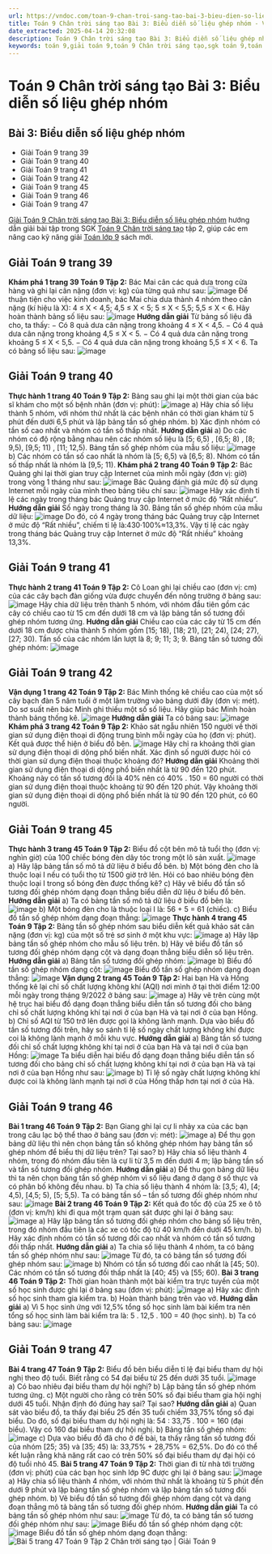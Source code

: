 ```yaml
---
url: https://vndoc.com/toan-9-chan-troi-sang-tao-bai-3-bieu-dien-so-lieu-ghep-nhom-334787
title: Toán 9 Chân trời sáng tạo Bài 3: Biểu diễn số liệu ghép nhóm - VnDoc.com
date_extracted: 2025-04-14 20:32:08
description: Toán 9 Chân trời sáng tạo Bài 3: Biểu diễn số liệu ghép nhóm hướng dẫn giải chi tiết các câu hỏi và bài tập trong SGK Toán 9 CTST tập 2.
keywords: toán 9,giải toán 9,toán 9 Chân trời sáng tạo,sgk toán 9,toán lớp 9,toán lớp 9 Chân trời sáng tạo,sgk toán 9 Chân trời sáng tạo,toán 9 ctst,giải sgk toán 9 Chân trời sáng tạo,toán 9 Chân trời sáng tạo tập 2,giải bài tập toán 9 Chân trời sáng tạo,Bài 3 Biểu diễn số liệu ghép nhóm,toán 9 Chân trời sáng tạo tập 2 trang 47,toán 9 Chân trời sáng tạo tập 2 trang 46,Biểu diễn số liệu ghép nhóm
---
```


# Toán 9 Chân trời sáng tạo Bài 3: Biểu diễn số liệu ghép nhóm
## Bài 3: Biểu diễn số liệu ghép nhóm
  * Giải Toán 9 trang 39
  * Giải Toán 9 trang 40
  * Giải Toán 9 trang 41
  * Giải Toán 9 trang 42
  * Giải Toán 9 trang 45
  * Giải Toán 9 trang 46
  * Giải Toán 9 trang 47

[Giải Toán 9 Chân trời sáng tạo Bài 3: Biểu diễn số liệu ghép nhóm](<https://vndoc.com/toan-9-chan-troi-sang-tao-bai-2-bang-tan-so-tuong-doi-va-bieu-do-tan-so-tuong-doi-334743>) hướng dẫn giải bài tập trong SGK [Toán 9 Chân trời sáng tạo](<https://vndoc.com/toan-9-chan-troi-sang-tao>) tập 2, giúp các em nâng cao kỹ năng giải [Toán lớp 9](<https://vndoc.com/toan-lop9>) sách mới.
## Giải Toán 9 trang 39
**Khám phá 1 trang 39 Toán 9 Tập 2:** Bác Mai cân các quả dưa trong cửa hàng và ghi lại cân nặng \(đơn vị: kg\) của từng quả như sau:
![image](https://i.vdoc.vn/data/image/2025/01/13/kham-pha-1-trang-39-toan-9-tap-2.png)
Để thuận tiện cho việc kinh doanh, bác Mai chia dưa thành 4 nhóm theo cân nặng \(kí hiệu là X\):
4 ≤ X < 4,5; 4,5 ≤ X < 5; 5 ≤ X < 5,5; 5,5 ≤ X < 6.
Hãy hoàn thành bảng số liệu sau:
![image](https://i.vdoc.vn/data/image/2025/01/13/kham-pha-1-trang-39-toan-9-tap-2-1.png)
**Hướng dẫn giải**
Từ bảng số liệu đã cho, ta thấy:
− Có 8 quả dưa cân nặng trong khoảng 4 ≤ X < 4,5.
− Có 4 quả dưa cân nặng trong khoảng 4,5 ≤ X < 5.
− Có 4 quả dưa cân nặng trong khoảng 5 ≤ X < 5,5.
− Có 4 quả dưa cân nặng trong khoảng 5,5 ≤ X < 6.
Ta có bảng số liệu sau:
![image](https://i.vdoc.vn/data/image/2025/01/13/kham-pha-1-trang-39-toan-9-tap-2-2.png)
## **Giải Toán 9 trang 40**
**Thực hành 1 trang 40 Toán 9 Tập 2:** Bảng sau ghi lại một thời gian của bác sĩ khám cho một số bệnh nhân \(đơn vị: phút\):
![image](https://i.vdoc.vn/data/image/2025/01/13/thuc-hanh-1-trang-40-toan-9-tap-2.png)
a\) Hãy chia số liệu thành 5 nhóm, với nhóm thứ nhất là các bệnh nhân có thời gian khám từ 5 phút đến dưới 6,5 phút và lập bảng tần số ghép nhóm.
b\) Xác định nhóm có tần số cao nhất và nhóm có tần số thấp nhất.
**Hướng dẫn giải**
a\) Do các nhóm có độ rộng bằng nhau nên các nhóm số liệu là \[5; 6,5\) , \[6,5; 8\) , \[8; 9,5\), \[9,5; 11\) , \[11; 12,5\).
Bảng tần số ghép nhóm của mẫu số liệu:
![image](https://i.vdoc.vn/data/image/2025/01/13/thuc-hanh-1-trang-40-toan-9-tap-2-1.png)
b\) Các nhóm có tần số cao nhất là nhóm là \[5; 6,5\) và \[6,5; 8\).
Nhóm có tần số thấp nhất là nhóm là \[9,5; 11\).
**Khám phá 2 trang 40 Toán 9 Tập 2:** Bác Quảng ghi lại thời gian truy cập Internet của mình mỗi ngày \(đơn vị: giờ\) trong vòng 1 tháng như sau:
![image](https://i.vdoc.vn/data/image/2025/01/13/kham-pha-2-trang-40-toan-9-tap-2.png)
Bác Quảng đánh giá mức độ sử dụng Internet mỗi ngày của mình theo bảng tiêu chí sau:
![image](https://i.vdoc.vn/data/image/2025/01/13/kham-pha-2-trang-40-toan-9-tap-2-1.png)
Hãy xác định tỉ lệ các ngày trong tháng bác Quảng truy cập Internet ở mức độ “Rất nhiều”.
**Hướng dẫn giải**
Số ngày trong tháng là 30.
Bảng tần số ghép nhóm của mẫu dữ liệu:
![image](https://i.vdoc.vn/data/image/2025/01/13/kham-pha-2-trang-40-toan-9-tap-2-2.png)
Do đó, có 4 ngày trong tháng bác Quảng truy cập Internet ở mức độ “Rất nhiều”, chiếm tỉ lệ là:430⋅100%≈13,3%.
Vậy tỉ lệ các ngày trong tháng bác Quảng truy cập Internet ở mức độ “Rất nhiều” khoảng 13,3%.
## **Giải Toán 9 trang 41**
**Thực hành 2 trang 41 Toán 9 Tập 2:** Cô Loan ghi lại chiều cao \(đơn vị: cm\) của các cây bạch đàn giống vừa được chuyển đến nông trường ở bảng sau:
![image](https://i.vdoc.vn/data/image/2025/01/13/thuc-hanh-2-trang-41-toan-9-tap-2.png)
Hãy chia dữ liệu trên thành 5 nhóm, với nhóm đầu tiên gồm các cây có chiều cao từ 15 cm đến dưới 18 cm và lập bảng tần số tương đối ghép nhóm tương ứng.
**Hướng dẫn giải**
Chiều cao của các cây từ 15 cm đến dưới 18 cm được chia thành 5 nhóm gồm \[15; 18\), \[18; 21\), \[21; 24\), \[24; 27\), \[27; 30\). Tần số của các nhóm lần lượt là 8; 9; 11; 3; 9.
Bảng tần số tương đối ghép nhóm:
![image](https://i.vdoc.vn/data/image/2025/01/13/thuc-hanh-2-trang-41-toan-9-tap-2-1.png)
## **Giải Toán 9 trang 42**
**Vận dụng 1 trang 42 Toán 9 Tập 2:** Bác Minh thống kê chiều cao của một số cây bạch đàn 5 năm tuổi ở một lâm trường vào bảng dưới đây \(đơn vị: mét\). Do sơ suất nên bác Minh ghi thiếu một số số liệu. Hãy giúp bác Minh hoàn thành bảng thống kê.
![image](https://i.vdoc.vn/data/image/2025/01/13/van-dung-1-trang-42-toan-9-tap-2.png)
**Hướng dẫn giải**
Ta có bảng sau:
![image](https://i.vdoc.vn/data/image/2025/01/13/van-dung-1-trang-42-toan-9-tap-2-1.png)
**Khám phá 3 trang 42 Toán 9 Tập 2:** Khảo sát ngẫu nhiên 150 người về thời gian sử dụng điện thoại di động trung bình mỗi ngày của họ \(đơn vị: phút\). Kết quả được thể hiện ở biểu đồ bên.
![image](https://i.vdoc.vn/data/image/2025/01/13/kham-pha-3-trang-42-toan-9-tap-2.png)
Hãy chỉ ra khoảng thời gian sử dụng điện thoại di dộng phổ biến nhất. Xác định số người được hỏi có thời gian sử dụng điện thoại thuộc khoảng đó?
**Hướng dẫn giải**
Khoảng thời gian sử dụng điện thoại di dộng phổ biến nhất là từ 90 đến 120 phút.
Khoảng này có tần số tương đối là 40% nên có 40% . 150 = 60 người có thời gian sử dụng điện thoại thuộc khoảng từ 90 đến 120 phút.
Vậy khoảng thời gian sử dụng điện thoại di dộng phổ biến nhất là từ 90 đến 120 phút, có 60 người.
## **Giải Toán 9 trang 45**
**Thực hành 3 trang 45 Toán 9 Tập 2:** Biểu đồ cột bên mô tả tuổi thọ \(đơn vị: nghìn giờ\) của 100 chiếc bóng đèn dây tóc trong một lô sản xuất.
![image](https://i.vdoc.vn/data/image/2025/01/13/thuc-hanh-3-trang-45-toan-9-tap-2.png)
a\) Hãy lập bảng tần số mô tả dữ liệu ở biểu đồ bên.
b\) Một bóng đèn cho là thuộc loại I nếu có tuổi thọ từ 1500 giờ trở lên. Hỏi có bao nhiêu bóng đèn thuộc loại I trong số bóng đèn được thống kê?
c\) Hãy vẽ biểu đồ tần số tương đối ghép nhóm dạng đoạn thẳng biểu diễn dữ liệu ở biểu đồ bên.
**Hướng dẫn giải**
a\) Ta có bảng tần số mô tả dữ liệu ở biểu đồ bên là:
![image](https://i.vdoc.vn/data/image/2025/01/13/thuc-hanh-3-trang-45-toan-9-tap-2-1.png)
b\) Một bóng đèn cho là thuộc loại I là: 56 + 5 = 61 \(chiếc\).
c\) Biểu đồ tần số ghép nhóm dạng đoạn thẳng:
![image](https://i.vdoc.vn/data/image/2025/01/13/thuc-hanh-3-trang-45-toan-9-tap-2-2.png)
**Thực hành 4 trang 45 Toán 9 Tập 2:** Bảng tần số ghép nhóm sau biểu diễn kết quả khảo sát cân nặng \(đơn vị: kg\) của một số trẻ sơ sinh ở một khu vực:
![image](https://i.vdoc.vn/data/image/2025/01/13/thuc-hanh-4-trang-45-toan-9-tap-2.png)
a\) Hãy lập bảng tần số ghép nhóm cho mẫu số liệu trên.
b\) Hãy vẽ biểu đồ tần số tương đối ghép nhóm dạng cột và dạng đoạn thẳng biểu diễn số liệu trên.
**Hướng dẫn giải**
a\) Bảng tần số tương đối ghép nhóm:
![image](https://i.vdoc.vn/data/image/2025/01/13/thuc-hanh-4-trang-45-toan-9-tap-2-1.png)
b\) Biểu đồ tần số ghép nhóm dạng cột:
![image](https://i.vdoc.vn/data/image/2025/01/13/thuc-hanh-4-trang-45-toan-9-tap-2-2.png)
Biểu đồ tần số ghép nhóm dạng đoạn thẳng:
![image](https://i.vdoc.vn/data/image/2025/01/13/thuc-hanh-4-trang-45-toan-9-tap-2-3.png)
**Vận dụng 2 trang 45 Toán 9 Tập 2:** Hai bạn Hà và Hồng thống kê lại chỉ số chất lượng không khí \(AQI\) nơi mình ở tại thời điểm 12:00 mỗi ngày trong tháng 9/2022 ở bảng sau:
![image](https://i.vdoc.vn/data/image/2025/01/13/van-dung-2-trang-45-toan-9-tap-2.png)
a\) Hãy vẽ trên cùng một hệ trục hai biểu đồ dạng đoạn thẳng biểu diễn tần số tương đối cho bảng chỉ số chất lượng không khí tại nơi ở của bạn Hà và tại nơi ở của bạn Hồng.
b\) Chỉ số AQI từ 150 trở lên được gọi là không lành mạnh. Dựa vào biểu đồ tần số tương đối trên, hãy so sánh tỉ lệ số ngày chất lượng không khí được coi là không lành mạnh ở mỗi khu vực.
**Hướng dẫn giải**
a\) Bảng tần số tương đối chỉ số chất lượng không khí tại nơi ở của bạn Hà và tại nơi ở của bạn Hồng:
![image](https://i.vdoc.vn/data/image/2025/01/13/van-dung-2-trang-45-toan-9-tap-2-1.png)
Ta biểu diễn hai biểu đồ dạng đoạn thẳng biểu diễn tần số tương đối cho bảng chỉ số chất lượng không khí tại nơi ở của bạn Hà và tại nơi ở của bạn Hồng như sau:
![image](https://i.vdoc.vn/data/image/2025/01/13/van-dung-2-trang-45-toan-9-tap-2-2.png)
b\) Tỉ lệ số ngày chất lượng không khí được coi là không lành mạnh tại nơi ở của Hồng thấp hơn tại nơi ở của Hà.
## Giải Toán 9 trang 46
**Bài 1 trang 46 Toán 9 Tập 2:** Bạn Giang ghi lại cự li nhảy xa của các bạn trong câu lạc bộ thể thao ở bảng sau \(đơn vị: mét\):
![image](https://i.vdoc.vn/data/image/2025/01/13/bai-1-trang-46-toan-lop-9-tap-2.png)
a\) Để thu gọn bảng dữ liệu thì nên chọn bảng tần số không ghép nhóm hay bảng tần số ghép nhóm để biểu thị dữ liệu trên? Tại sao?
b\) Hãy chia số liệu thành 4 nhóm, trong đó nhóm đầu tiên là cự li từ 3,5 m đến dưới 4 m; lập bảng tần số và tần số tương đối ghép nhóm.
**Hướng dẫn giải**
a\) Để thu gọn bảng dữ liệu thì ta nên chọn bảng tần số ghép nhóm vì số liệu đang ở dạng ở số thực và có phân bố không đều nhau.
b\) Ta chia số liệu thành 4 nhóm là: \[3,5; 4\), \[4; 4,5\), \[4,5; 5\), \[5; 5,5\).
Ta có bảng tần số – tần số tương đối ghép nhóm như sau:
![image](https://i.vdoc.vn/data/image/2025/01/13/bai-1-trang-46-toan-lop-9-tap-2-1.png)
**Bài 2 trang 46 Toán 9 Tập 2:** Kết quả đo tốc độ của 25 xe ô tô \(đơn vị: km/h\) khi đi qua một trạm quan sát được ghi lại ở bảng sau:
![image](https://i.vdoc.vn/data/image/2025/01/13/bai-2-trang-46-toan-lop-9-tap-2.png)
a\) Hãy lập bảng tần số tương đối ghép nhóm cho bảng số liệu trên, trong đó nhóm đầu tiên là các xe có tốc độ từ 40 km/h đến dưới 45 km/h.
b\) Hãy xác định nhóm có tần số tương đối cao nhất và nhóm có tần số tương đối thấp nhất.
**Hướng dẫn giải**
a\) Ta chia số liệu thành 4 nhóm, ta có bảng tần số ghép nhóm như sau:
![image](https://i.vdoc.vn/data/image/2025/01/13/bai-2-trang-46-toan-lop-9-tap-2-1.png)
Từ đó, ta có bảng tần số tương đối ghép nhóm sau:
![image](https://i.vdoc.vn/data/image/2025/01/13/bai-2-trang-46-toan-lop-9-tap-2-2.png)
b\) Nhóm có tần số tương đối cao nhất là \[45; 50\). Các nhóm có tần số tương đối thấp nhất là \[40; 45\) và \[55; 60\).
**Bài 3 trang 46 Toán 9 Tập 2:** Thời gian hoàn thành một bài kiểm tra trực tuyến của một số học sinh được ghi lại ở bảng sau \(đơn vị: phút\):
![image](https://i.vdoc.vn/data/image/2025/01/13/bai-3-trang-46-toan-lop-9-tap-2.png)
a\) Hãy xác định số học sinh tham gia kiểm tra.
b\) Hoàn thành bảng trên vào vở.
**Hướng dẫn giải**
a\) Vì 5 học sinh ứng với 12,5% tổng số học sinh làm bài kiểm tra nên tổng số học sinh làm bài kiểm tra là: 5 . 12,5 . 100 = 40 \(học sinh\).
b\) Ta có bảng sau:
![image](https://i.vdoc.vn/data/image/2025/01/13/bai-3-trang-46-toan-lop-9-tap-2-1.png)
## **Giải Toán 9 trang 47**
**Bài 4 trang 47 Toán 9 Tập 2:** Biểu đồ bên biểu diễn tỉ lệ đại biểu tham dự hội nghị theo độ tuổi. Biết rằng có 54 đại biểu từ 25 đến dưới 35 tuổi.
![image](https://i.vdoc.vn/data/image/2025/01/13/bai-4-trang-47-toan-lop-9-tap-2.png)
a\) Có bao nhiêu đại biểu tham dự hội nghị?
b\) Lập bảng tần số ghép nhóm tương ứng.
c\) Một người cho rằng có trên 50% số đại biểu tham gia hội nghị dưới 45 tuổi. Nhận định đó đúng hay sai? Tại sao?
**Hướng dẫn giải**
a\) Quan sát vào biểu đồ, ta thấy đại biểu 25 đến 35 tuổi chiếm 33,75% tổng số đại biểu.
Do đó, số đại biểu tham dự hội nghị là:
54 : 33,75 . 100 = 160 \(đại biểu\).
Vậy có 160 đại biểu tham dự hội nghị.
b\) Bảng tần số ghép nhóm:
![image](https://i.vdoc.vn/data/image/2025/01/13/bai-4-trang-47-toan-lop-9-tap-2-1.png)
c\) Dựa vào biểu đồ đã cho ở đề bài, ta thấy rằng tần số tương đối của nhóm \[25; 35\) và \[35; 45\) là: 33,75% + 28,75% = 62,5%.
Do đó có thể kết luận rằng khả năng rất cao có trên 50% số đại biểu tham dự đại hội có độ tuổi nhỏ 45.
**Bài 5 trang 47 Toán 9 Tập 2:** Thời gian đi từ nhà tới trường \(đơn vị: phút\) của các bạn học sinh lớp 9C được ghi lại ở bảng sau:
![image](https://i.vdoc.vn/data/image/2025/01/13/bai-5-trang-47-toan-lop-9-tap-2.png)
a\) Hãy chia số liệu thành 4 nhóm, với nhóm thứ nhất là khoảng từ 5 phút đến dưới 9 phút và lập bảng tần số ghép nhóm và lập bảng tần số tương đối ghép nhóm.
b\) Vẽ biểu đồ tần số tương đối ghép nhóm dạng cột và dạng đoạn thẳng mô tả bảng tần số tương đối ghép nhóm.
**Hướng dẫn giải**
Ta có bảng tần số ghép nhóm như sau:
![image](https://i.vdoc.vn/data/image/2025/01/13/bai-5-trang-47-toan-lop-9-tap-2-1.png)
Từ đó, ta có bảng tần số tương đối ghép nhóm như sau:
![image](https://i.vdoc.vn/data/image/2025/01/13/bai-5-trang-47-toan-lop-9-tap-2-2.png)
Biểu đồ tần số ghép nhóm dạng cột:
![image](https://i.vdoc.vn/data/image/2025/01/13/bai-5-trang-47-toan-lop-9-tap-2-3.png)
Biểu đồ tần số ghép nhóm dạng đoạn thẳng:
![Bài 5 trang 47 Toán 9 Tập 2 Chân trời sáng tạo | Giải Toán 9](https://i.vdoc.vn/data/image/2025/01/13/bai-5-trang-47-toan-lop-9-tap-2-4.png)
